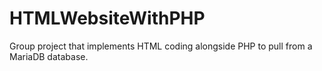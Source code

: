 # HTMLWebsiteWithPHP
Group project that implements HTML coding alongside PHP to pull from a MariaDB database.
